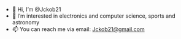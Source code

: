 - 👋 Hi, I’m @Jckob21
- 👀 I’m interested in electronics and computer science, sports and astronomy
- 📫 You can reach me via email: Jckob21@gmail.com

<!---
Jckob21/Jckob21 is a ✨ special ✨ repository because its `README.md` (this file) appears on your GitHub profile.
You can click the Preview link to take a look at your changes.
--->
